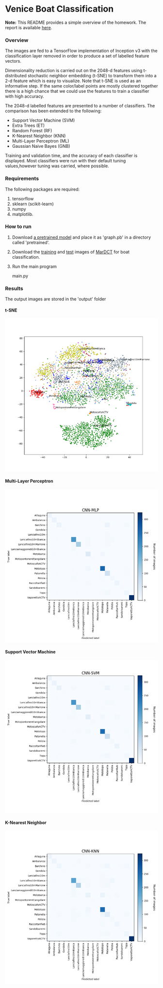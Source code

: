 # Venice Boat Classification

**Note:** This README provides a simple overview of the homework. The report is available [here](Homework2/report).

### Overview 
The images are fed to a TensorFlow implementation of Inception v3 with the classification layer removed in order to produce a set of labelled feature vectors.

Dimensionality reduction is carried out on the 2048-d features using t-distributed stochastic neighbor embedding (t-SNE) to transform them into a 2-d feature which is easy to visualize. Note that t-SNE is used as an informative step. If the same color/label points are mostly clustered together there is a high chance that we could use the features to train a classifier with high accuracy.

The 2048-d labelled features are presented to a number of classifiers.
The comparison has been extended to the following:

* Support Vector Machine (SVM)
* Extra Trees (ET)
* Random Forest (RF)
* K-Nearest Neighbor (KNN)
* Multi-Layer Perceptron (ML)
* Gaussian Naive Bayes (GNB)

Training and validation time, and the accuracy of each classifier is displayed. Most classifiers were run with their default tuning values,however tuning was carried, where possible.

### Requirements

The following packages are required:
1. tensorflow
2. sklearn (scikit-learn)
3. numpy
4. matplotlib.

### How to run

1. Download [a pretrained model](http://download.tensorflow.org/models/image/imagenet/inception-2015-12-05.tgz,un-zip) and place it as 'graph.pb' in a directory called 'pretrained'.

2. Download the [training](http://www.dis.uniroma1.it/~labrococo/MAR/classifier/sc5-2013-Mar-Apr.rar) and [test](http://www.dis.uniroma1.it/~labrococo/MAR/classifier/sc5-2013-Mar-Apr-Test-20130412.rar) images of [MarDCT](http://www.dis.uniroma1.it/~labrococo/MAR) for boat classification. 

3. Run the main program

    main.py

### Results
The output images are stored in the 'output' folder

#### t-SNE
![t-SNE plot](Homework2/code/output/features.png)

#### Multi-Layer Perceptron
![MLP plot](Homework2/code/output/CNN-MLP.png)

#### Support Vector Machine
![SVM plot](Homework2/code/output/CNN-SVM.png)

#### K-Nearest Neighbor
![SVM plot](Homework2/code/output/CNN-KNN.png)